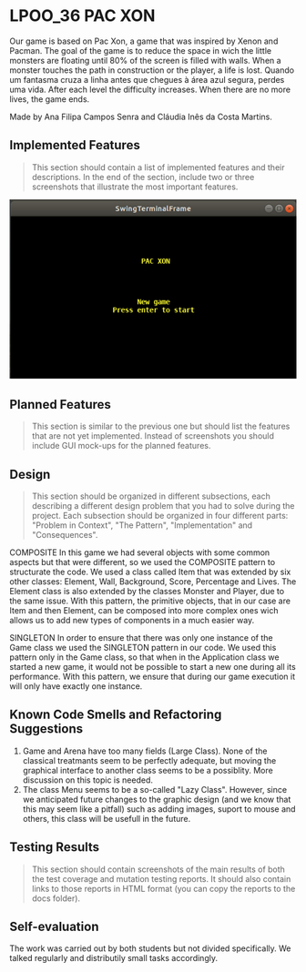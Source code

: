 ﻿# LPOO_36 PAC XON

 Our game is based on Pac Xon, a game that was inspired by Xenon and Pacman. The goal of the game is to reduce the space in wich the little monsters are floating until 80% of the screen is filled with walls. When a monster touches the path in construction or the player, a life is lost. Quando um fantasma cruza a linha antes que chegues à área azul segura, perdes uma vida. After each level the difficulty increases. When there are no more lives, the game ends.

 Made by Ana Filipa Campos Senra and Cláudia Inês da Costa Martins.

## Implemented Features

> This section should contain a list of implemented features and their descriptions. In the end of the section, include two or three screenshots that illustrate the most important features.

![Begin](images/start.png)

## Planned Features

> This section is similar to the previous one but should list the features that are not yet implemented. Instead of screenshots you should include GUI mock-ups for the planned features.

## Design
> This section should be organized in different subsections, each describing a different design problem that you had to solve during the project. Each subsection should be organized in four different parts: "Problem in Context", "The Pattern", "Implementation" and "Consequences".

COMPOSITE
  In this game we had several objects with some common aspects but that were different, so we used the COMPOSITE pattern to structurate the code.
  We used a class called Item that was extended by six other classes: Element, Wall, Background, Score, Percentage and Lives. The Element class is also extended by the classes Monster and Player, due to the same issue.
  With this pattern, the primitive objects, that in our case are Item and then Element, can be composed into more complex ones wich allows us to add new types of components in a much easier way.
  
SINGLETON
 In order to ensure that there was only one instance of the Game class we used the SINGLETON pattern in our code.
 We used this pattern only in the Game class, so that when in the Application class we started a new game, it would not be possible to start a new one during all its performance.
 With this pattern, we ensure that during our game execution it will only have exactly one instance. 

## Known Code Smells and Refactoring Suggestions

1. Game and Arena have too many fields (Large Class). None of the classical treatmants seem to be perfectly adequate, but moving the graphical interface to another class seems to be a possiblity. More discussion on this topic is needed.
2. The class Menu seems to be a so-called "Lazy Class". However, since we anticipated future changes to the graphic design (and we know that this may seem like a pitfall) such as adding images, suport to mouse and others, this class will be usefull in the future.

## Testing Results

> This section should contain screenshots of the main results of both the test coverage and mutation testing reports. It should also contain links to those reports in HTML format (you can copy the reports to the docs folder).

## Self-evaluation
The work was carried out by both students but not divided specifically. We talked regularly and distributily small tasks accordingly. 

